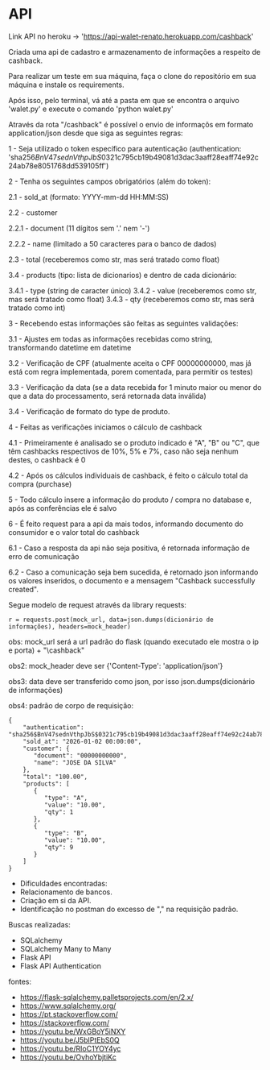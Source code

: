 # API
Link API no heroku -> 'https://api-walet-renato.herokuapp.com/cashback'

Criada uma api de cadastro e armazenamento de informações a respeito de cashback.

Para realizar um teste em sua máquina, faça o clone do repositório em sua máquina e instale os requirements.

Após isso, pelo terminal, vá até a pasta em que se encontra o arquivo 'walet.py' e execute o comando 'python walet.py'

Através da rota "/cashback" é possível o envio de informaçõs em formato application/json desde que siga as seguintes regras:

1 - Seja utilizado o token específico para autenticação (authentication: 'sha256$BnV47sednVthpJbS$0321c795cb19b49081d3dac3aaff28eaff74e92c24ab78e8051768dd539105ff')

2 - Tenha os seguintes campos obrigatórios (além do token):

  2.1 - sold_at (formato: YYYY-mm-dd HH:MM:SS)
  
  2.2 - customer
  
   2.2.1 - document (11 dígitos sem '.' nem '-')
  
   2.2.2 - name (limitado a 50 caracteres para o banco de dados)
    
  2.3 - total (receberemos como str, mas será tratado como float)
  
  3.4 - products (tipo: lista de dicionarios) e dentro de cada dicionário:
  
   3.4.1 - type (string de caracter único)
   3.4.2 - value (receberemos como str, mas será tratado como float)
   3.4.3 - qty (receberemos como str, mas será tratado como int)
   
3 - Recebendo estas informações são feitas as seguintes validações:

  3.1 - Ajustes em todas as informações recebidas como string, transformando datetime em datetime
  
  3.2 - Verificação de CPF (atualmente aceita o CPF 00000000000, mas já está com regra implementada, porem comentada, para permitir os testes)
  
  3.3 - Verificação da data (se a data recebida for 1 minuto maior ou menor do que a data do processamento, será retornada data inválida)
  
  3.4 - Verificação de formato do type de produto.
 
4 - Feitas as verificações iniciamos o cálculo de cashback

  4.1 - Primeiramente é analisado se o produto indicado é "A", "B" ou "C", que têm cashbacks respectivos de 10%, 5% e 7%, caso não seja nenhum destes, o cashback é 0
  
  4.2 - Após os cálculos individuais de cashback, é feito o cálculo total da compra (purchase)

5 - Todo cálculo insere a informação do produto / compra no database e, após as conferências ele é salvo

6 - É feito request para a api da mais todos, informando documento do consumidor e o valor total do cashback

  6.1 - Caso a resposta da api não seja positiva, é retornada informação de erro de comunicação
  
  6.2 - Caso a comunicação seja bem sucedida, é retornado json informando os valores inseridos, o documento e a mensagem "Cashback successfully created".


Segue modelo de request através da library requests:

    r = requests.post(mock_url, data=json.dumps(dicionário de informações), headers=mock_header)

obs: mock_url será a url padrão do flask (quando executado ele mostra o ip e porta) + "\cashback"

obs2: mock_header deve ser {'Content-Type': 'application/json'}

obs3: data deve ser transferido como json, por isso json.dumps(dicionário de informações)

obs4: padrão de corpo de requisição:

    {
        "authentication": "sha256$BnV47sednVthpJbS$0321c795cb19b49081d3dac3aaff28eaff74e92c24ab78e8051768dd539105ff",
        "sold_at": "2026-01-02 00:00:00",
        "customer": {
           "document": "00000000000",
           "name": "JOSE DA SILVA"
        },
        "total": "100.00",
        "products": [
           {
              "type": "A",
              "value": "10.00",
              "qty": 1
           },
           {
              "type": "B",
              "value": "10.00",
              "qty": 9
           }
        ]
    }


 - Dificuldades encontradas:
 - Relacionamento de bancos.
 - Criação em si da API.
 - Identificação no postman do excesso de "," na requisição padrão.
 
Buscas realizadas:
- SQLalchemy
- SQLalchemy Many to Many
- Flask API
- Flask API Authentication

fontes:

- https://flask-sqlalchemy.palletsprojects.com/en/2.x/
- https://www.sqlalchemy.org/
- https://pt.stackoverflow.com/
- https://stackoverflow.com/
- https://youtu.be/WxGBoY5iNXY
- https://youtu.be/J5bIPtEbS0Q
- https://youtu.be/RIoC1YOY4yc
- https://youtu.be/OvhoYbjtiKc


